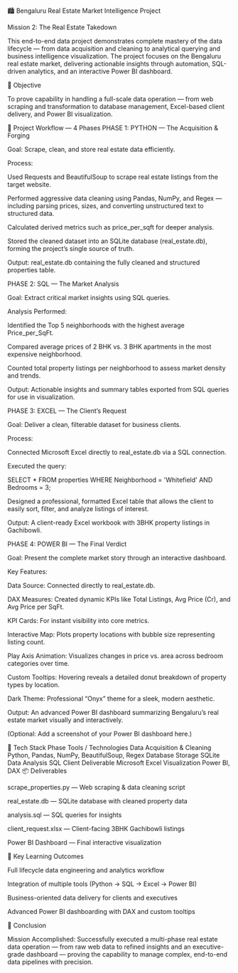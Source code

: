 🏙️ Bengaluru Real Estate Market Intelligence Project

Mission 2: The Real Estate Takedown

This end-to-end data project demonstrates complete mastery of the data lifecycle — from data acquisition and cleaning to analytical querying and business intelligence visualization. The project focuses on the Bengaluru real estate market, delivering actionable insights through automation, SQL-driven analytics, and an interactive Power BI dashboard.

🎯 Objective

To prove capability in handling a full-scale data operation — from web scraping and transformation to database management, Excel-based client delivery, and Power BI visualization.

🚀 Project Workflow — 4 Phases
PHASE 1: PYTHON — The Acquisition & Forging

Goal: Scrape, clean, and store real estate data efficiently.

Process:

Used Requests and BeautifulSoup to scrape real estate listings from the target website.

Performed aggressive data cleaning using Pandas, NumPy, and Regex — including parsing prices, sizes, and converting unstructured text to structured data.

Calculated derived metrics such as price_per_sqft for deeper analysis.

Stored the cleaned dataset into an SQLite database (real_estate.db), forming the project’s single source of truth.

Output:
real_estate.db containing the fully cleaned and structured properties table.

PHASE 2: SQL — The Market Analysis

Goal: Extract critical market insights using SQL queries.

Analysis Performed:

Identified the Top 5 neighborhoods with the highest average Price_per_SqFt.

Compared average prices of 2 BHK vs. 3 BHK apartments in the most expensive neighborhood.

Counted total property listings per neighborhood to assess market density and trends.

Output:
Actionable insights and summary tables exported from SQL queries for use in visualization.

PHASE 3: EXCEL — The Client’s Request

Goal: Deliver a clean, filterable dataset for business clients.

Process:

Connected Microsoft Excel directly to real_estate.db via a SQL connection.

Executed the query:

SELECT * FROM properties 
WHERE Neighborhood = 'Whitefield' AND Bedrooms = 3;


Designed a professional, formatted Excel table that allows the client to easily sort, filter, and analyze listings of interest.

Output:
A client-ready Excel workbook with 3BHK property listings in Gachibowli.

PHASE 4: POWER BI — The Final Verdict

Goal: Present the complete market story through an interactive dashboard.

Key Features:

Data Source: Connected directly to real_estate.db.

DAX Measures: Created dynamic KPIs like Total Listings, Avg Price (Cr), and Avg Price per SqFt.

KPI Cards: For instant visibility into core metrics.

Interactive Map: Plots property locations with bubble size representing listing count.

Play Axis Animation: Visualizes changes in price vs. area across bedroom categories over time.

Custom Tooltips: Hovering reveals a detailed donut breakdown of property types by location.

Dark Theme: Professional “Onyx” theme for a sleek, modern aesthetic.

Output:
An advanced Power BI dashboard summarizing Bengaluru’s real estate market visually and interactively.

(Optional: Add a screenshot of your Power BI dashboard here.)

🧰 Tech Stack
Phase	Tools / Technologies
Data Acquisition & Cleaning	Python, Pandas, NumPy, BeautifulSoup, Regex
Database Storage	SQLite
Data Analysis	SQL
Client Deliverable	Microsoft Excel
Visualization	Power BI, DAX
📦 Deliverables

scrape_properties.py — Web scraping & data cleaning script

real_estate.db — SQLite database with cleaned property data

analysis.sql — SQL queries for insights

client_request.xlsx — Client-facing 3BHK Gachibowli listings

Power BI Dashboard — Final interactive visualization

🧠 Key Learning Outcomes

Full lifecycle data engineering and analytics workflow

Integration of multiple tools (Python → SQL → Excel → Power BI)

Business-oriented data delivery for clients and executives

Advanced Power BI dashboarding with DAX and custom tooltips

🏁 Conclusion

Mission Accomplished:
Successfully executed a multi-phase real estate data operation — from raw web data to refined insights and an executive-grade dashboard — proving the capability to manage complex, end-to-end data pipelines with precision.